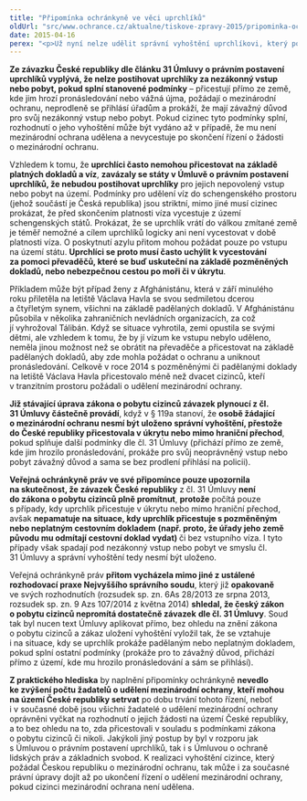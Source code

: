 ```yaml
---
title: "Připomínka ochránkyně ve věci uprchlíků"
oldUrl: "src/www.ochrance.cz/aktualne/tiskove-zpravy-2015/pripominka-ochrankyne-ve-veci-uprchliku"
date: 2015-04-16
perex: "<p>Už nyní nelze udělit správní vyhoštění uprchlíkovi, který požádá o mezinárodní ochranu a do České republiky přicestoval nelegálně – např. v úkrytu či s převaděči mimo hraniční přechod, pokud splňuje další podmínky Úmluvy o právním postavení uprchlíků. Z praktického hlediska by naplnění připomínky ochránkyně nevedlo ke zvýšení počtu žadatelů o udělení mezinárodní ochrany, kteří mohou na území České republiky setrvat. </p>"
---
```


<!-- imported from the old website -->

<p><strong>Ze závazku České republiky dle článku 31 Úmluvy o právním postavení uprchlíků vyplývá, že nelze postihovat uprchlíky za nezákonný vstup nebo pobyt, pokud splní stanovené podmínky</strong> – přicestují přímo ze země, kde jim hrozí pronásledování nebo vážná újma, požádají o mezinárodní ochranu, neprodleně se přihlásí úřadům a prokáží, že mají závažný důvod pro svůj nezákonný vstup nebo pobyt. Pokud cizinec tyto podmínky splní, rozhodnutí o jeho vyhoštění může být vydáno až v případě, že mu není mezinárodní ochrana udělena a nevycestuje po skončení řízení o žádosti o mezinárodní ochranu.</p><p>Vzhledem k tomu, že <strong>uprchlíci často nemohou přicestovat na základě platných dokladů a víz</strong>, <strong>zavázaly se státy v Úmluvě o právním postavení uprchlíků, že nebudou postihovat uprchlíky</strong> pro jejich nepovolený vstup nebo pobyt na území. Podmínky pro udělení víz do schengenského prostoru (jehož součástí je Česká republika) jsou striktní, mimo jiné musí cizinec prokázat, že před skončením platnosti víza vycestuje z území schengenských států. Prokázat, že se uprchlík vrátí do válkou zmítané země je téměř nemožné a cílem uprchlíků logicky ani není vycestovat v době platnosti víza. O poskytnutí azylu přitom mohou požádat pouze po vstupu na území státu. <strong>Uprchlíci se proto musí často uchýlit k vycestování za pomoci převaděčů, které se buď uskuteční na základě pozměněných dokladů, nebo nebezpečnou cestou po moři či v úkrytu</strong>.</p><p>Příkladem může být případ ženy z Afghánistánu, která v září minulého roku přiletěla na letiště Václava Havla se svou sedmiletou dcerou a čtyřletým synem, všichni na základě padělaných dokladů. V Afghánistánu působila v několika zahraničních nevládních organizacích, za což jí vyhrožoval Tálibán. Když se situace vyhrotila, zemi opustila se svými dětmi, ale vzhledem k tomu, že by jí vízum ke vstupu nebylo uděleno, neměla jinou možnost než se obrátit na převaděče a přicestovat na základě padělaných dokladů, aby zde mohla požádat o ochranu a uniknout pronásledování. Celkově v roce 2014 s pozměněnými či padělanými doklady na letiště Václava Havla přicestovalo méně n<a name="_GoBack"></a>ež dvacet cizinců, kteří v tranzitním prostoru požádali o udělení mezinárodní ochrany.</p><p><strong>Již stávající úprava zákona o pobytu cizinců závazek plynoucí z čl. 31 Úmluvy částečně provádí</strong>, když v § 119a stanoví, že <strong>osobě žádající o mezinárodní ochranu nesmí být uloženo správní vyhoštění, přestože do České republiky přicestovala v úkrytu nebo mimo hraniční přechod</strong>, pokud splňuje další podmínky dle čl. 31 Úmluvy (přichází přímo ze země, kde jim hrozilo pronásledování, prokáže pro svůj neoprávněný vstup nebo pobyt závažný důvod a sama se bez prodlení přihlásí na policii).</p><p><strong>Veřejná ochránkyně práv ve své připomínce pouze upozornila na skutečnost, že závazek České republiky</strong> z čl. 31 Úmluvy <strong>není do zákona o pobytu cizinců plně promítnut</strong>, <strong>protože</strong> počítá pouze s případy, kdy uprchlík přicestuje v úkrytu nebo mimo hraniční přechod, avšak <strong>nepamatuje na situace, kdy uprchlík přicestuje s pozměněným nebo neplatným cestovním dokladem</strong> <strong>(např. proto, že úřady jeho země původu mu odmítají cestovní doklad vydat) </strong>či bez vstupního víza. I tyto případy však spadají pod nezákonný vstup nebo pobyt ve smyslu čl. 31 Úmluvy a správní vyhoštění tedy nesmí být uloženo.</p><p>Veřejná ochránkyně práv <strong>přitom vycházela mimo jiné z ustálené rozhodovací praxe Nejvyššího správního soudu</strong>, který již <strong>opakovaně</strong> ve svých rozhodnutích (rozsudek sp. zn. 6As 28/2013 ze srpna 2013, rozsudek sp. zn. 9 Azs 107/2014 z května 2014) <strong>shledal, že český zákon o pobytu cizinců nepromítá dostatečně závazek</strong> <strong>dle čl. 31 Úmluvy</strong>. Soud tak byl nucen text Úmluvy aplikovat přímo, bez ohledu na znění zákona o pobytu cizinců a zákaz uložení vyhoštění vyložil tak, že se vztahuje i na situace, kdy se uprchlík prokáže padělaným nebo neplatným dokladem, pokud splní ostatní podmínky (prokáže pro to závažný důvod, přichází přímo z území, kde mu hrozilo pronásledování a sám se přihlásí).</p><p><strong>Z praktického hlediska</strong> by naplnění připomínky ochránkyně <strong>nevedlo ke zvýšení počtu žadatelů o udělení mezinárodní ochrany</strong>,<strong> kteří mohou na území České republiky setrvat</strong> po dobu trvání tohoto řízení, neboť i v současné době jsou všichni žadatelé o udělení mezinárodní ochrany oprávněni vyčkat na rozhodnutí o jejich žádosti na území České republiky, a to bez ohledu na to, zda přicestovali v souladu s podmínkami zákona o pobytu cizinců či nikoli. Jakýkoli jiný postup by byl v rozporu jak s Úmluvou o právním postavení uprchlíků, tak i s Úmluvou o ochraně lidských práv a základních svobod. K realizaci vyhoštění cizince, který požádal Českou republiku o mezinárodní ochranu, tak může i za současné právní úpravy dojít až po ukončení řízení o udělení mezinárodní ochrany, pokud cizinci mezinárodní ochrana není udělena.  </p>
